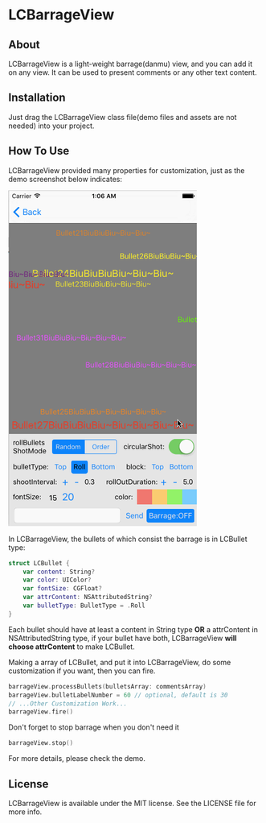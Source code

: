 # LCBarrageView

## About

LCBarrageView is a light-weight barrage(danmu) view, and you can add it on any view. It can be used to present comments or any other text content.

## Installation

Just drag the LCBarrageView class file(demo files and assets are not needed) into your project.

## How To Use

LCBarrageView provided many properties for customization, just as the demo screenshot below indicates:

![LCBarrageView](https://raw.githubusercontent.com/GavinFlying/LC-Barrage-View-Swift/master/Barrage/barrage.gif)

In LCBarrageView, the bullets of which consist the barrage is in LCBullet type:

```swift
struct LCBullet {
    var content: String?
    var color: UIColor?
    var fontSize: CGFloat?
    var attrContent: NSAttributedString?
    var bulletType: BulletType = .Roll
}
```

Each bullet should have at least a content in String type **OR** a attrContent in NSAttributedString type, if your bullet have both, LCBarrageView **will choose attrContent** to make LCBullet.

Making a array of LCBullet, and put it into LCBarrageView, do some customization if you want, then you can fire.

```swift
barrageView.processBullets(bulletsArray: commentsArray)
barrageView.bulletLabelNumber = 60 // optional, default is 30
// ...Other Customization Work...
barrageView.fire()
```

Don't forget to stop barrage when you don't need it

```swift
barrageView.stop()
```

For more details, please check the demo.


## License

LCBarrageView is available under the MIT license. See the LICENSE file for more info.
